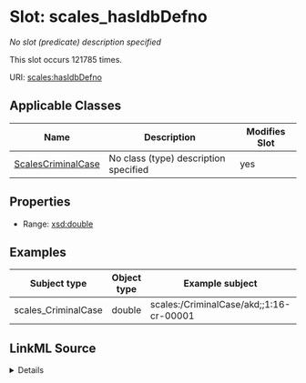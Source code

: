 

# Slot: scales_hasIdbDefno


_No slot (predicate) description specified_






This slot occurs 121785 times.


URI: [scales:hasIdbDefno](http://schemas.scales-okn.org/rdf/scales#hasIdbDefno)



<!-- no inheritance hierarchy -->





## Applicable Classes

| Name | Description | Modifies Slot |
| --- | --- | --- |
| [ScalesCriminalCase](../classes/ScalesCriminalCase.md) | No class (type) description specified |  yes  |







## Properties

* Range: [xsd:double](http://www.w3.org/2001/XMLSchema#double)






## Examples

| Subject type | Object type | Example subject | Example object | Occurrences |
| --- | --- | --- | --- | --- |
| scales_CriminalCase | double | scales:/CriminalCase/akd;;1:16-cr-00001 | 1.0 | 121785 |




## LinkML Source

<details>

```yaml
name: scales_hasIdbDefno
annotations:
  count:
    tag: count
    value: 121785
description: No slot (predicate) description specified
examples:
- object:
    example_object: '1.0'
    example_object_type: double
    example_predicate: scales:hasIdbDefno
    example_subject: scales:/CriminalCase/akd;;1:16-cr-00001
    example_subject_type: scales_CriminalCase
from_schema: scales-kg
rank: 1000
slot_uri: scales:hasIdbDefno
alias: scales_hasIdbDefno
domain_of:
- scales_CriminalCase
range: double

```
</details>